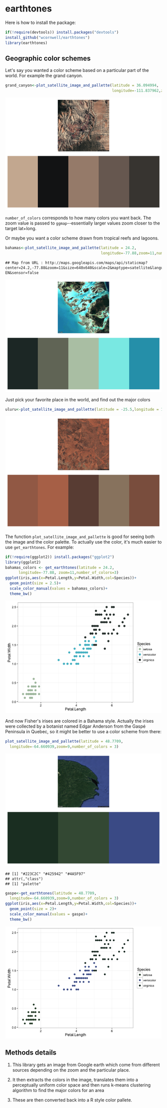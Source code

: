 earthtones
================

Here is how to install the package:

``` r
if(!require(devtools)) install.packages("devtools")
install_github("wcornwell/earthtones")
library(earthtones)
```

Geographic color schemes
------------------------

Let's say you wanted a color scheme based on a particular part of the world. For example the grand canyon.

``` r
grand_canyon<-plot_satellite_image_and_pallette(latitude = 36.094994,
                                                longitude=-111.837962,zoom=12,number_of_colors=5)
```

![](readme_files/figure-markdown_github/grand%20canyon-1.png)

`number_of_colors` corresponds to how many colors you want back. The zoom value is passed to `ggmap`--essentially larger values zoom closer to the target lat+long.

Or maybe you want a color scheme drawn from tropical reefs and lagoons.

``` r
bahamas<-plot_satellite_image_and_pallette(latitude = 24.2,
                                           longitude=-77.88,zoom=11,number_of_colors=5)
```

    ## Map from URL : http://maps.googleapis.com/maps/api/staticmap?center=24.2,-77.88&zoom=11&size=640x640&scale=2&maptype=satellite&language=en-EN&sensor=false

![](readme_files/figure-markdown_github/bahamas-1.png)

Just pick your favorite place in the world, and find out the major colors

``` r
uluru<-plot_satellite_image_and_pallette(latitude = -25.5,longitude = 131,zoom=10,number_of_colors=5)
```

![](readme_files/figure-markdown_github/uluru-1.png)

The function `plot_satellite_image_and_pallette` is good for seeing both the image and the color palette. To actually use the color, it's much easier to use `get_earthtones`. For example:

``` r
if(!require(ggplot2)) install.packages("ggplot2")
library(ggplot2)
bahamas_colors <- get_earthtones(latitude = 24.2,
      longitude=-77.88, zoom=11,number_of_colors=3)
ggplot(iris,aes(x=Petal.Length,y=Petal.Width,col=Species))+
  geom_point(size = 2.5)+
  scale_color_manual(values = bahamas_colors)+
  theme_bw()
```

![](readme_files/figure-markdown_github/bahama%20iris-1.png)

And now Fisher's irises are colored in a Bahama style. Actually the irises were collected by a botanist named Edgar Anderson from the Gaspé Peninsula in Quebec, so it might be better to use a color scheme from there:

``` r
plot_satellite_image_and_pallette(latitude = 48.7709,
  longitude=-64.660939,zoom=9,number_of_colors = 3)
```

![](readme_files/figure-markdown_github/gaspe-1.png)

    ## [1] "#223C2C" "#425942" "#4A5F97"
    ## attr(,"class")
    ## [1] "palette"

``` r
gaspe<-get_earthtones(latitude = 48.7709,
  longitude=-64.660939,zoom=9,number_of_colors = 3)
ggplot(iris,aes(x=Petal.Length,y=Petal.Width,col=Species))+
  geom_point(size = 2)+
  scale_color_manual(values = gaspe)+
  theme_bw()
```

![](readme_files/figure-markdown_github/gaspe-2.png)

Methods details
---------------

1.  This library gets an image from Google earth which come from different sources depending on the zoom and the particular place.

2.  It then extracts the colors in the image, translates them into a perceptually uniform color space and then runs k-means clustering algorithm to find the major colors for an area

3.  These are then converted back into a R style color pallete.
